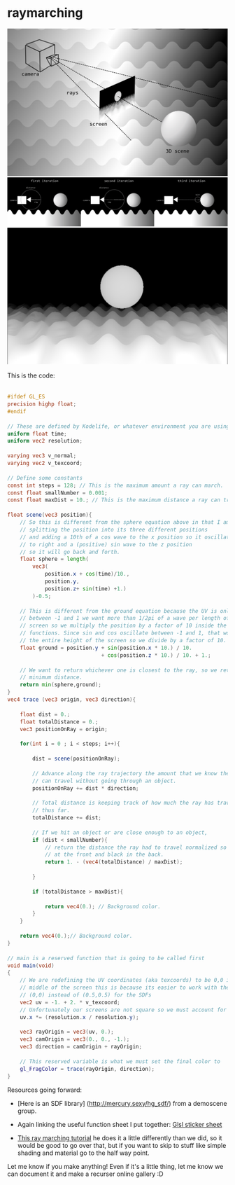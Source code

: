 # raymarching
![raymarching1](images/figure1.png)
![raymarching1](images/figure2.png)
![raymarching1](images/figure3.png)

This is the code: 

```GLSL

#ifdef GL_ES
precision highp float;
#endif

// These are defined by Kodelife, or whatever environment you are using.
uniform float time;
uniform vec2 resolution;

varying vec3 v_normal;
varying vec2 v_texcoord;

// Define some constants
const int steps = 128; // This is the maximum amount a ray can march.
const float smallNumber = 0.001;
const float maxDist = 10.; // This is the maximum distance a ray can travel.
 
float scene(vec3 position){
    // So this is different from the sphere equation above in that I am
    // splitting the position into its three different positions
    // and adding a 10th of a cos wave to the x position so it oscillates left 
    // to right and a (positive) sin wave to the z position
    // so it will go back and forth.
    float sphere = length(
        vec3(
            position.x + cos(time)/10., 
            position.y, 
            position.z+ sin(time) +1.)
        )-0.5;
    
    // This is different from the ground equation because the UV is only 
    // between -1 and 1 we want more than 1/2pi of a wave per length of the 
    // screen so we multiply the position by a factor of 10 inside the trig 
    // functions. Since sin and cos oscillate between -1 and 1, that would be 
    // the entire height of the screen so we divide by a factor of 10.
    float ground = position.y + sin(position.x * 10.) / 10. 
                              + cos(position.z * 10.) / 10. + 1.;
    
    // We want to return whichever one is closest to the ray, so we return the 
    // minimum distance.
    return min(sphere,ground);
}
vec4 trace (vec3 origin, vec3 direction){
    
    float dist = 0.;
    float totalDistance = 0.;
    vec3 positionOnRay = origin;
    
    for(int i = 0 ; i < steps; i++){
        
        dist = scene(positionOnRay);
        
        // Advance along the ray trajectory the amount that we know the ray
        // can travel without going through an object.
        positionOnRay += dist * direction;
        
        // Total distance is keeping track of how much the ray has traveled
        // thus far.
        totalDistance += dist;
        
        // If we hit an object or are close enough to an object,
        if (dist < smallNumber){
            // return the distance the ray had to travel normalized so be white
            // at the front and black in the back.
            return 1. - (vec4(totalDistance) / maxDist);
 
        }
        
        if (totalDistance > maxDist){
 
            return vec4(0.); // Background color.
        }
    }
    
    return vec4(0.);// Background color.
}
 
// main is a reserved function that is going to be called first
void main(void)
{
    // We are redefining the UV coordinates (aka texcoords) to be 0,0 in the 
    // middle of the screen this is because its easier to work with the camera at
    // (0,0) instead of (0.5,0.5) for the SDFs
    vec2 uv = -1. + 2. * v_texcoord;
    // Unfortunately our screens are not square so we must account for that.
    uv.x *= (resolution.x / resolution.y);
    
    vec3 rayOrigin = vec3(uv, 0.);
    vec3 camOrigin = vec3(0., 0., -1.);
    vec3 direction = camOrigin + rayOrigin;

    // This reserved variable is what we must set the final color to
    gl_FragColor = trace(rayOrigin, direction);
}
```

Resources going forward:

* [Here is an SDF library] (http://mercury.sexy/hg_sdf/) from  a demoscene group.


* Again linking the useful function sheet I put together: [Glsl sticker sheet](https://gist.github.com/CharStiles/e6fec016967c6c8fd648aa4b6c0055cc)
* [This ray marching tutorial](https://github.com/ajweeks/RaymarchingWorkshop) he does it a little differently than we did, so it would be good to go over that, but if you want to skip to stuff like simple shading and material go to the half way point. 

Let me know if you make anything! Even if it's a little thing, let me know we can document it and make a recurser online gallery :D 